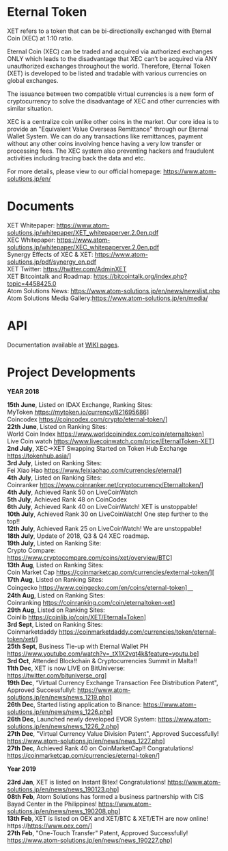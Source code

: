 # Eternal Token

XET refers to a token that can be bi-directionally exchanged with Eternal Coin (XEC) at 1:10 ratio.

Eternal Coin (XEC) can be traded and acquired via authorized exchanges ONLY which leads to the disadvantage that XEC can’t be acquired via ANY unauthorized exchanges throughout the world.
Therefore, Eternal Token (XET) is developed to be listed and tradable with various currencies on global exchanges.

The issuance between two compatible virtual currencies is a new form of cryptocurrency to solve the disadvantage of XEC and other currencies with similar situation.

XEC is a centralize coin unlike other coins in the market. Our core idea is to provide an "Equivalent Value Overseas Remittance" through our Eternal Wallet System. We can do any transactions like remittances, payment without any other coins involving hence having a very low transfer or processing fees. The XEC system also preventing hackers and fraudulent activities including tracing back the data and etc.

For more details, please view to our official homepage: https://www.atom-solutions.jp/en/

# Documents
XET Whitepaper: https://www.atom-solutions.jp/whitepaper/XET_whitepaperver.2.0en.pdf<br/>
XEC Whitepaper: https://www.atom-solutions.jp/whitepaper/XEC_whitepaperver.2.0en.pdf<br/>
Synergy Effects of XEC & XET: https://www.atom-solutions.jp/pdf/synergy_en.pdf<br/>
XET Twitter: https://twitter.com/AdminXET<br/>
XET Bitcointalk and Roadmap: https://bitcointalk.org/index.php?topic=4458425.0<br/>
Atom Solutions News: https://www.atom-solutions.jp/en/news/newslist.php<br/>
Atom Solutions Media Gallery:https://www.atom-solutions.jp/en/media/<br/>

# API

Documentation available at [WIKI pages](https://github.com/atom-solutions/EternalToken/wiki/EternalToken-API).

# Project Developments

**YEAR 2018** <br/>

**15th June**, Listed on IDAX Exchange, Ranking Sites:<br/>
MyToken https://mytoken.io/currency/821695686] <br/>
Coincodex https://coincodex.com/crypto/eternal-token/]<br/>
**22th June**, Listed on Ranking Sites: <br/>
World Coin Index https://www.worldcoinindex.com/coin/eternaltoken]<br/>
Live Coin watch https://www.livecoinwatch.com/price/EternalToken-XET]<br/>
**2nd July**, XEC→XET Swapping Started on Token Hub Exchange https://tokenhub.asia/]<br/>
**3rd July**, Listed on Ranking Sites: <br/>
Fei Xiao Hao https://www.feixiaohao.com/currencies/eternal/]<br/>
**4th July**, Listed on Ranking Sites: <br/>
Coinranker https://www.coinranker.net/cryptocurrency/Eternaltoken/]<br/>
**4th July**, Achieved Rank 50 on LiveCoinWatch<br/>
**5th July**, Achieved Rank 48 on CoinCodex<br/>
**6th July**, Achieved Rank 40 on LiveCoinWatch! XET is unstoppable!<br/>
**10th July**, Achieved Rank 30 on LiveCoinWatch! One step further to the top!!<br/>
**12th July**, Achieved Rank 25 on LiveCoinWatch! We are unstoppable! <br/>
**18th July**, Update of 2018, Q3 & Q4 XEC roadmap. <br/>
**19th July**, Listed on Ranking Site:<br/>
Crypto Compare: https://www.cryptocompare.com/coins/xet/overview/BTC]<br/>
**13th Aug**, Listed on Ranking Sites:<br/> 
Coin Market Cap https://coinmarketcap.com/currencies/external-token/][<br/>
**17th Aug**, Listed on Ranking Sites: <br/>
Coingecko https://www.coingecko.com/en/coins/eternal-token]　<br/>
**24th Aug**, Listed on Ranking Sites:<br/>
Coinranking https://coinranking.com/coin/eternaltoken-xet]<br/>
**29th Aug**, Listed on Ranking Sites: <br/>
Coinlib https://coinlib.io/coin/XET/Eternal+Token]<br/>
**3rd Sept**, Listed on Ranking Sites: <br/>
Coinmarketdaddy https://coinmarketdaddy.com/currencies/token/eternal-token/xet/]<br/>
**25th Sept**, Business Tie-up with Eternal Wallet PH https://www.youtube.com/watch?v=_tX1X2vqt4k&feature=youtu.be]<br/>
**3rd Oct**, Attended Blockchain & Cryptocurrencies Summit in Malta!!<br/>
**11th Dec**, XET is now LIVE on BitUniverse: https://twitter.com/bituniverse_org]<br/>
**19th Dec**, “Virtual Currency Exchange Transaction Fee Distribution Patent", Approved Successfully!: https://www.atom-solutions.jp/en/news/news_1219.php]<br/>
**26th Dec**, Started listing application to Binance: https://www.atom-solutions.jp/en/news/news_1226.php]<br/>
**26th Dec**, Launched newly developed EVOR System: https://www.atom-solutions.jp/en/news/news_1226_2.php]<br/>
**27th Dec**, "Virtual Currency Value Division Patent", Approved Successfully! https://www.atom-solutions.jp/en/news/news_1227.php]<br/>
**27th Dec**, Achieved Rank 40 on CoinMarketCap!! Congratulations! https://coinmarketcap.com/currencies/eternal-token/]<br/>

**Year 2019**<br/>

**23rd Jan**, XET is listed on Instant Bitex! Congratulations! https://www.atom-solutions.jp/en/news/news_190123.php]<br/>
**08th Feb**, Atom Solutions has formed a business partnership with CIS Bayad Center in the Philippines! https://www.atom-solutions.jp/en/news/news_190208.php]<br/>
**13th Feb**, XET is listed on OEX and XET/BTC & XET/ETH are now online! https://https://www.oex.com/]<br/>
**27th Feb**, "One-Touch Transfer" Patent, Approved Successfully! https://www.atom-solutions.jp/en/news/news_190227.php]<br/>
